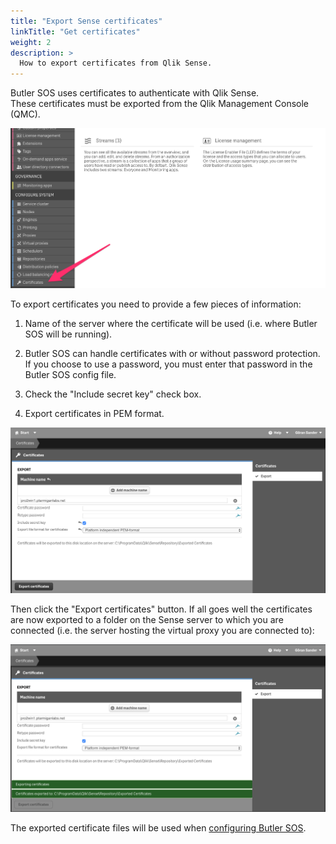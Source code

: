 ```yaml
---
title: "Export Sense certificates"
linkTitle: "Get certificates"
weight: 2
description: >
  How to export certificates from Qlik Sense.
---
```


Butler SOS uses certificates to authenticate with Qlik Sense.  
These certificates must be exported from the Qlik Management Console (QMC).

![Qlik Sense certificate export](qmc-certexport-1.png "Exporting certificates from Qlik")

To export certificates you need to provide a few pieces of information:  

1. Name of the server where the certificate will be used (i.e. where Butler SOS will be running).

2. Butler SOS can handle certificates with or without password protection. If you choose to use a password, you must enter that password in the Butler SOS config file.

3. Check the "Include secret key" check box.

4. Export certificates in PEM format.

![Qlik Sense certificate export](qmc-certexport-2.png "Exporting certificates from Qlik, step 2")

Then click the "Export certificates" button. If all goes well the certificates are now exported to a folder on the Sense server to which you are connected (i.e. the server hosting the virtual proxy you are connected to):

![Qlik Sense certificate export](qmc-certexport-3.png "Exporting certificates from Qlik - all done!")

The exported certificate files will be used when [configuring Butler SOS](/docs/getting_started/install_config/config_file_format/).
